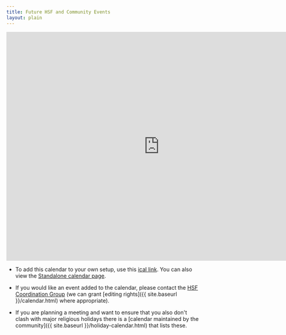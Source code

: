 ```yaml
---
title: Future HSF and Community Events
layout: plain
---
```


<iframe src="https://calendar.google.com/calendar/b/1/embed?height=600&amp;wkst=2&amp;hl=en&amp;bgcolor=%23FFFFFF&amp;src=e4v33e1a1drbncdle1n03ahpcs%40group.calendar.google.com&amp;color=%23865A5A&amp;ctz=Europe%2FZurich" style="border-width:0" width="800" height="600" frameborder="0" scrolling="no"></iframe>

- To add this calendar to your own setup, use this [ical link](https://calendar.google.com/calendar/ical/e4v33e1a1drbncdle1n03ahpcs%40group.calendar.google.com/public/basic.ics). You can also view the [Standalone calendar page](https://calendar.google.com/calendar/embed?src=e4v33e1a1drbncdle1n03ahpcs%40group.calendar.google.com&ctz=Europe/Amsterdam).

- If you would like an event added to the calendar, please contact the [HSF Coordination Group](mailto:hsf-coordination@googlegroups.com) (we can grant [editing rights]({{ site.baseurl }}/calendar.html) where appropriate).

- If you are planning a meeting and want to ensure that you also don't clash with major religious holidays
there is a [calendar maintained by the community]({{ site.baseurl }}/holiday-calendar.html) that lists these.
